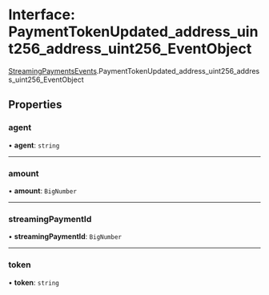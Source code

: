 # Interface: PaymentTokenUpdated\_address\_uint256\_address\_uint256\_EventObject

[StreamingPaymentsEvents](../modules/StreamingPaymentsEvents.md).PaymentTokenUpdated_address_uint256_address_uint256_EventObject

## Properties

### agent

• **agent**: `string`

___

### amount

• **amount**: `BigNumber`

___

### streamingPaymentId

• **streamingPaymentId**: `BigNumber`

___

### token

• **token**: `string`
